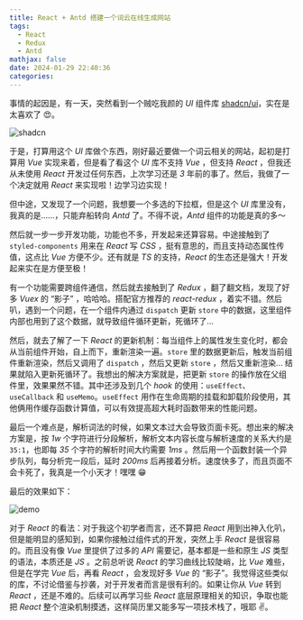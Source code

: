```yaml
---
title: React + Antd 搭建一个词云在线生成网站
tags:
  - React
  - Redux
  - Antd
mathjax: false
date: 2024-01-29 22:40:36
categories:
---
```


事情的起因是，有一天，突然看到一个贼吃我颜的 _UI_ 组件库 [shadcn/ui](https://ui.shadcn.com/)，实在是太喜欢了 😍。

![shadcn](shadcn.jpg)

于是，打算用这个 _UI_ 库做个东西，刚好最近要做一个词云相关的网站，起初是打算用 _Vue_ 实现来着，但是看了看这个 _UI_ 库不支持 _Vue_ ，但支持 _React_ ，但我还从未使用 _React_ 开发过任何东西，上次学习还是 _3_ 年前的事了。然后，我做了一个决定就用 _React_ 来实现啦！边学习边实现！

但中途，又发现了一个问题，我想要一个多选的下拉框，但是这个 _UI_ 库里没有，我真的是......，只能弃船转向 _Antd_ 了。不得不说，_Antd_ 组件的功能是真的多～

然后就一步一步开发功能，功能也不多，开发起来还算容易。中途接触到了 `styled-components` 用来在 _React_ 写 _CSS_ ，挺有意思的，而且支持动态属性传值，这点比 _Vue_ 方便不少。还有就是 _TS_ 的支持，_React_ 的生态还是强大！开发起来实在是方便至极！

有一个功能需要跨组件通信，然后就去接触到了 _Redux_ ，翻了翻文档，发现了好多 _Vuex_ 的 “影子” ，哈哈哈。搭配官方推荐的 _react-redux_ ，着实不错。然后叭，遇到一个问题，在一个组件内通过 `dispatch` 更新 `store` 中的数据，这里组件内部也用到了这个数据，就导致组件循环更新，死循环了...

然后，就去了解了一下 _React_ 的更新机制：每当组件上的属性发生变化时，都会从当前组件开始，自上而下，重新渲染一遍。`store` 里的数据更新后，触发当前组件重新渲染，然后又调用了 `dispatch` ，然后又更新 `store` ，然后又重新渲染... 结果就陷入更新死循环了。我想出的解决方案就是，把更新 `store` 的操作放在父组件里，效果果然不错。其中还涉及到几个 _hook_ 的使用：`useEffect`、`useCallback` 和 `useMemo`。`useEffect` 用作在生命周期的挂载和卸载阶段使用，其他俩用作缓存函数计算值，可以有效提高超大耗时函数带来的性能问题。

最后一个难点是，解析词法的时候，如果文本过大会导致页面卡死。想出来的解决方案是，按 _1w_ 个字符进行分段解析，解析文本内容长度与解析速度的关系大约是 `35:1`，也即每 _35_ 个字符的解析时间大约需要 _1ms_ 。然后用一个函数封装一个异步队列，每分析完一段后，延时 _200ms_ 后再接着分析。速度快多了，而且页面不会卡死了，我真是一个小天才！嘿嘿 😁

最后的效果如下：

![demo](demo.gif)

对于 _React_ 的看法：对于我这个初学者而言，还不算把 _React_ 用到出神入化叭，但是能明显的感知到，如果你接触过组件式的开发，突然上手 _React_ 是很容易的。而且没有像 _Vue_ 里提供了过多的 _API_ 需要记，基本都是一些和原生 _JS_ 类型的语法，本质还是 _JS_ 。之前总听说 _React_ 的学习曲线比较陡峭，比 _Vue_ 难些，但是在学完 _Vue_ 后，再看 _React_ ，会发现好多 _Vue_ 的 “影子”。我觉得这些类似的库，不讨论借鉴与抄袭，对于开发者而言是很有利的。如果让你从 _Vue_ 转到 _React_ ，还是不难的。后续可以再学习些 _React_ 底层原理相关的知识，争取也能把 _React_ 整个渲染机制摸透，这样简历里又能多写一项技术栈了，哦耶 ✌️。
